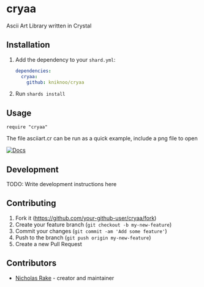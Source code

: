# cryaa

Ascii Art Library written in Crystal

## Installation

1. Add the dependency to your `shard.yml`:

   ```yaml
   dependencies:
     cryaa:
       github: kniknoo/cryaa
   ```

2. Run `shards install`

## Usage

```crystal
require "cryaa"
```

The file asciiart.cr can be run as a quick example, include a png file to open

[![Docs](https://img.shields.io/badge/docs-available-brightgreen.svg)](https://github.com/kniknoo/cryaa/docs)

## Development

TODO: Write development instructions here

## Contributing

1. Fork it (<https://github.com/your-github-user/cryaa/fork>)
2. Create your feature branch (`git checkout -b my-new-feature`)
3. Commit your changes (`git commit -am 'Add some feature'`)
4. Push to the branch (`git push origin my-new-feature`)
5. Create a new Pull Request

## Contributors

- [Nicholas Rake](https://github.com/your-github-user) - creator and maintainer
